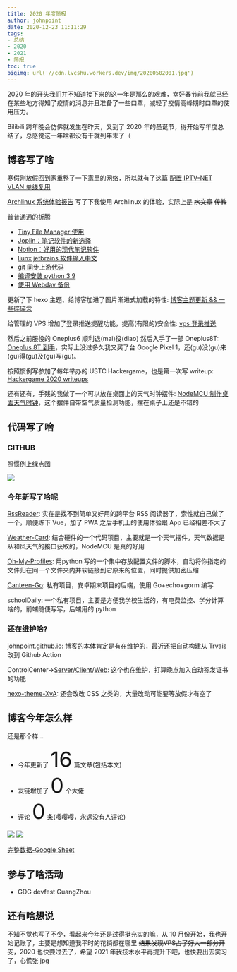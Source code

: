 ```yaml
---
title: 2020 年度简报
author: johnpoint
date: 2020-12-23 11:11:29
tags:
- 总结
- 2020
- 2021
- 简报
toc: true
bigimg: url('//cdn.lvcshu.workers.dev/img/20200502001.jpg')
---
```


2020 年的开头我们并不知道接下来的这一年是那么的艰难，幸好春节前我就已经在某些地方得知了疫情的消息并且准备了一些口罩，减轻了疫情高峰期时口罩的使用压力。

Bilibili 跨年晚会仿佛就发生在昨天，又到了 2020 年的圣诞节，得开始写年度总结了，总感觉这一年啥都没有干就到年末了（

<!--more-->

## 博客写了啥

寒假刚放假回到家重整了一下家里的网络，所以就有了这篇 [配置 IPTV-NET VLAN 单线复用](https://blog.lvcshu.com/2020/01/09/配置-IPTV-NET-VLAN-单线复用/)

[Archlinux 系统体验报告](https://blog.lvcshu.com/2020/01/13/Arch-系统体验报告/) 写了下我使用 Archlinux 的体验，实际上是 ~~水文章~~ ~~传教~~

普普通通的折腾
- [Tiny File Manager 使用](https://blog.lvcshu.com/2020/02/14/Tiny-File-Manager-使用/)
- [Joplin：笔记软件的新选择](https://blog.lvcshu.com/2020/02/22/Joplin笔记软件的新选择/)
- [Notion：好用的现代笔记软件](https://blog.lvcshu.com/2020/03/23/Notion:好用的现代笔记软件/)
- [liunx jetbrains 软件输入中文](https://blog.lvcshu.com/2020/06/13/liunx-jetbrains-软件输入中文/)
- [git 同步上游代码](https://blog.lvcshu.com/2020/05/31/git-同步上游代码/)
- [编译安装 python 3.9](https://blog.lvcshu.com/2020/10/09/upgrade-to-python-3.9/)
- [使用 Webdav 备份](https://blog.lvcshu.com/2020/11/07/webdav-backup/)

更新了下 hexo 主题、给博客加进了图片渐进式加载的特性: [博客主题更新 && 一些碎碎念](https://blog.lvcshu.com/2020/04/19/博客主题更新以及一些碎碎念/)

给管理的 VPS 增加了登录推送提醒功能，提高(有限的)安全性: [vps 登录推送](https://blog.lvcshu.com/2020/09/13/vps-登录推送/)

然后之前服役的 Oneplus6 顺利退(mai)役(diao) 然后入手了一部 Oneplus8T: [Oneplus 8T 到手](https://blog.lvcshu.com/2020/10/21/Oneplus-8T/)，实际上没过多久我又买了台 Google Pixel 1，还(gu)没(gu)来(gu)得(gu)及(gu)写(gu)。

按照惯例写参加了每年举办的 USTC Hackergame，也是第一次写 writeup: [Hackergame 2020 writeups](https://blog.lvcshu.com/2020/11/04/2020-Hackergame-writeups/)

还有还有，手残的我做了一个可以放在桌面上的天气时钟摆件: [NodeMCU 制作桌面天气时钟](https://blog.lvcshu.com/2020/12/02/ESP8266-weather-card/)，这个摆件自带空气质量检测功能，摆在桌子上还是不错的

## 代码写了啥

### GITHUB

照惯例上绿点图

![](https://cdn.lvcshu.workers.dev/img/20201223001.jpg)

### 今年新写了啥呢

[RssReader](https://github.com/johnpoint/RssReader): 实在是找不到简单又好用的跨平台 RSS 阅读器了，索性就自己做了一个，顺便练下 Vue，加了 PWA 之后手机上的使用体验跟 App 已经相差不大了

[Weather-Card](https://github.com/johnpoint/Weather-Card): 结合硬件的一个代码项目，主要就是一个天气摆件，天气数据是从和风天气的接口获取的，NodeMCU 是真的好用

[Oh-My-Profiles](https://github.com/johnpoint/Oh-My-Profiles): 用python 写的一个集中存放配置文件的脚本，自动将你指定的文件归在同一个文件夹内并软链接到它原来的位置，同时提供加密压缩

[Canteen-Go](https://github.com/johnpoint/Canteen-Go): 私有项目，安卓期末项目的后端，使用 Go+echo+gorm 编写

schoolDaily: 一个私有项目，主要是方便我学校生活的，有电费监控、学分计算啥的，前端随便写写，后端用的 python

### 还在维护啥?

[johnpoint.github.io](https://github.com/johnpoint/johnpoint.github.io): 博客的本体肯定是有在维护的，最近还把自动构建从 Trvais 改到 Github Action

ControlCenter->[Server](https://github.com/johnpoint/ControlCenter-Server)/[Client](https://github.com/johnpoint/ControlCenter-Client)/[Web](https://github.com/johnpoint/ControlCenter-Web): 这个也在维护，打算晚点加入自动签发证书的功能

[hexo-theme-XvA](https://github.com/johnpoint/hexo-theme-XvA): 还会改改 CSS 之类的，大量改动可能要等放假才有空了

## 博客今年怎么样

还是那个样...

- 今年更新了 <font size="10">16</font> 篇文章(包括本文)
- 友链增加了 <font size="10">0</font> 个大佬
- 评论 <font size="10">0</font> 条(嘤嘤嘤，永远没有人评论)

![](https://cdn.lvcshu.workers.dev/img/20201223002.jpg)
![](https://cdn.lvcshu.workers.dev/img/20201223003.jpg)

[完整数据-Google Sheet](https://docs.google.com/spreadsheets/d/19IMNXASqGDHkfLxmhIEK4RFJVod4JV039Q_2oN2myRs/edit?usp=sharing)

## 参与了啥活动

- GDG devfest GuangZhou

## 还有啥想说

不知不觉也写了不少，看起来今年还是过得挺充实的嘛，从 10 月份开始，我也开始记账了，主要是想知道我平时的花销都在哪里 ~~结果发现VPS占了好大一部分开支~~，2020 也快要过去了，希望 2021 年我技术水平再提升下吧，也快要出去实习了，心慌张.jpg